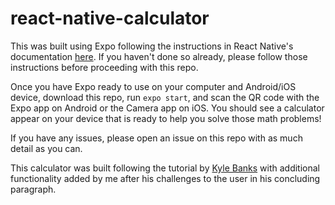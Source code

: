 # react-native-calculator

This was built using Expo following the instructions in React Native's documentation [here](https://facebook.github.io/react-native/docs/getting-started.html). If you haven't done so already, please follow those instructions before proceeding with this repo.

Once you have Expo ready to use on your computer and Android/iOS device, download this repo, run `expo start`, and scan the QR code with the Expo app on Android or the Camera app on iOS. You should see a calculator appear on your device that is ready to help you solve those math problems!

If you have any issues, please open an issue on this repo with as much detail as you can.

This calculator was built following the tutorial by [Kyle Banks](https://kylewbanks.com/blog/react-native-tutorial-part-1-hello-react) with additional functionality added by me after his challenges to the user in his concluding paragraph.
